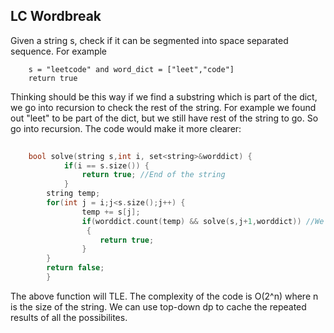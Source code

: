 ## LC Wordbreak

Given a string s, check if it can be segmented into space separated sequence.
For example 
```
    s = "leetcode" and word_dict = ["leet","code"]
    return true
```
Thinking should be this way if we find a substring which is part of the dict, we go into recursion to check the rest of the string.
For example we found out "leet" to be part of the dict, but we still have rest of the string to go. So go into recursion.
The code would make it more clearer:

```c++
    
    bool solve(string s,int i, set<string>&worddict) {
            if(i == s.size()) {
                return true; //End of the string
            }
        string temp;
        for(int j = i;j<s.size();j++) {
                temp += s[j];
                if(worddict.count(temp) && solve(s,j+1,worddict)) //We keep on building the string until we get our answer WHen we get it, we go into recursion for the next one until our string exhausts/
                 {
                    return true;
                }
        }
        return false;
        }

```
The above function will TLE. The complexity of the code is O(2^n) where n is the size of the string.
We can use top-down dp to cache the repeated results of all the possibilites.